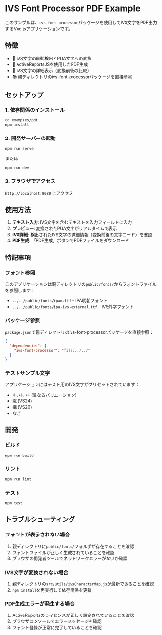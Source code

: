 # IVS Font Processor PDF Example

このサンプルは、`ivs-font-processor`パッケージを使用してIVS文字をPDF出力するVue.jsアプリケーションです。

## 特徴

- 🔄 IVS文字の自動検出とPUA文字への変換
- 📄 ActiveReportsJSを使用したPDF生成
- 🎨 IVS文字の詳細表示（変換前後の比較）
- 📚 親ディレクトリのivs-font-processorパッケージを直接参照

## セットアップ

### 1. 依存関係のインストール

```bash
cd examples/pdf
npm install
```

### 2. 開発サーバーの起動

```bash
npm run serve
```

または

```bash
npm run dev
```

### 3. ブラウザでアクセス

`http://localhost:8080` にアクセス

## 使用方法

1. **テキスト入力**: IVS文字を含むテキストを入力フィールドに入力
2. **プレビュー**: 変換されたPUA文字がリアルタイムで表示
3. **IVS詳細**: 検出されたIVS文字の詳細情報（変換前後の文字コード）を確認
4. **PDF生成**: 「PDF生成」ボタンでPDFファイルをダウンロード

## 特記事項

### フォント参照

このアプリケーションは親ディレクトリの`public/fonts/`からフォントファイルを参照します：

- `../../public/fonts/ipam.ttf` - IPA明朝フォント
- `../../public/fonts/ipa-ivs-external.ttf` - IVS外字フォント

### パッケージ参照

`package.json`で親ディレクトリのivs-font-processorパッケージを直接参照：

```json
{
  "dependencies": {
    "ivs-font-processor": "file:../../"
  }
}
```

### テストサンプル文字

アプリケーションにはテスト用のIVS文字がプリセットされています：

- 㐄󠄀, 㐄󠄁, 㐄󠄂 (異なるバリエーション)
- 殧󠄇 (VS24)
- 搆󠄃 (VS20)
- など

## 開発

### ビルド

```bash
npm run build
```

### リント

```bash
npm run lint
```

### テスト

```bash
npm test
```

## トラブルシューティング

### フォントが表示されない場合

1. 親ディレクトリに`public/fonts/`フォルダが存在することを確認
2. フォントファイルが正しく生成されていることを確認
3. ブラウザの開発者ツールでネットワークエラーがないか確認

### IVS文字が変換されない場合

1. 親ディレクトリの`src/utils/ivsCharacterMap.js`が最新であることを確認
2. `npm install`を再実行して依存関係を更新

### PDF生成エラーが発生する場合

1. ActiveReportsのライセンスが正しく設定されていることを確認
2. ブラウザコンソールでエラーメッセージを確認
3. フォント登録が正常に完了していることを確認